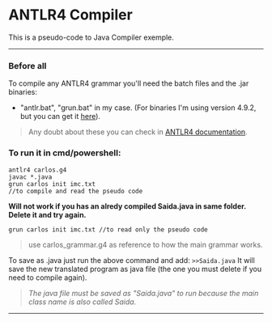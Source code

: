 # ANTLR4 Compiler
This is a pseudo-code to Java Compiler exemple.
- --

### Before all
To compile any ANTLR4 grammar you'll need the batch files and the .jar binaries:
- "antlr.bat", "grun.bat" in my case. (For binaries I'm using version 4.9.2, but you can get it <a href="https://www.antlr.org/download/antlr-4.9.2-complete.jar" target="_blank">here</a>). 
> Any doubt about these you can check in  <a href="https://github.com/antlr/antlr4/blob/master/doc/getting-started.md#windows" target="_blank">ANTLR4 documentation</a>.

### To run it in cmd/powershell:
```
antlr4 carlos.g4
javac *.java
grun carlos init imc.txt 
//to compile and read the pseudo code
```
<b>Will not work if you has an alredy compiled Saida.java in same folder. Delete it and try again.</b>

```
grun carlos init imc.txt //to read only the pseudo code
```

> use carlos_grammar.g4 as reference to how the main grammar works.

To save as .java just run the above command and add: ```>>Saida.java```
It will save the new translated program as java file (the one you must delete if you need to compile again).
> <i>The java file must be saved as "Saida.java" to run because the main class name is also called Saida.</i>
- --